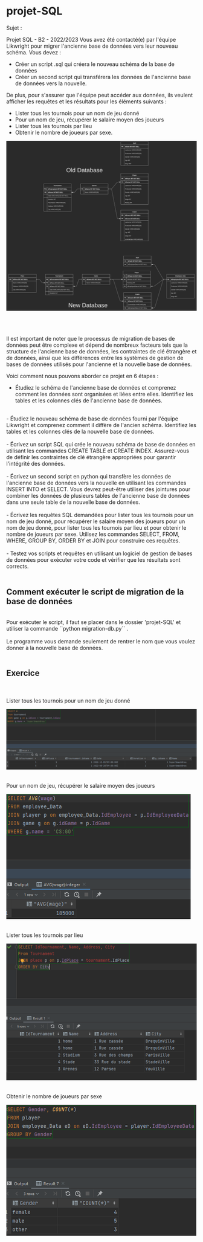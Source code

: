 # projet-SQL

Sujet :

Projet SQL - B2 - 2022/2023
Vous avez été contacté(e) par l'équipe Likwright pour migrer l'ancienne base de données vers leur nouveau schéma. 
Vous devez : 
- Créer un script .sql qui créera le nouveau schéma de la base de données 
- Créer un second script qui transférera les données de l'ancienne base de données vers la nouvelle. 

De plus, pour s'assurer que l'équipe peut accéder aux données, ils veulent afficher les requêtes et les résultats pour les éléments suivants : 
- Lister tous les tournois pour un nom de jeu donné 
- Pour un nom de jeu, récupérer le salaire moyen des joueurs 
- Lister tous les tournois par lieu 
- Obtenir le nombre de joueurs par sexe.

![alt text](Data/img.png)

<br/>
<br/>

Il est important de noter que le processus de migration de bases de données peut être complexe et dépend de nombreux facteurs tels que la structure de l'ancienne base de données, les contraintes de clé étrangère et de données, ainsi que les différences entre les systèmes de gestion de bases de données utilisés pour l'ancienne et la nouvelle base de données. 

Voici comment nous pouvons aborder ce projet en 6 étapes :

- Étudiez le schéma de l'ancienne base de données et comprenez comment les données sont organisées et liées entre elles. Identifiez les tables et les colonnes clés de l'ancienne base de données.  
<br/>
- Étudiez le nouveau schéma de base de données fourni par l'équipe Likwright et comprenez comment il diffère de l'ancien schéma. Identifiez les tables et les colonnes clés de la nouvelle base de données.
<br/><br/>
- Écrivez un script SQL qui crée le nouveau schéma de base de données en utilisant les commandes CREATE TABLE et CREATE INDEX. Assurez-vous de définir les contraintes de clé étrangère appropriées pour garantir l'intégrité des données.
<br/><br/>
- Écrivez un second script en python qui transfère les données de l'ancienne base de données vers la nouvelle en utilisant les commandes INSERT INTO et SELECT. Vous devrez peut-être utiliser des jointures pour combiner les données de plusieurs tables de l'ancienne base de données dans une seule table de la nouvelle base de données.
<br/><br/>
- Écrivez les requêtes SQL demandées pour lister tous les tournois pour un nom de jeu donné, pour récupérer le salaire moyen des joueurs pour un nom de jeu donné, pour lister tous les tournois par lieu et pour obtenir le nombre de joueurs par sexe. Utilisez les commandes SELECT, FROM, WHERE, GROUP BY, ORDER BY et JOIN pour construire ces requêtes.
<br/><br/>
- Testez vos scripts et requêtes en utilisant un logiciel de gestion de bases de données pour exécuter votre code et vérifier que les résultats sont corrects.
<br/><br/>

## Comment exécuter le script de migration de la base de données
<br/>
Pour exécuter le script, il faut se placer dans le dossier 'projet-SQL' et utiliser la commande ``python migration-db.py`` .
<br/>
<br/>
Le programme vous demande seulement de rentrer le nom que vous voulez donner à la nouvelle base de données.
<br/>
<br/>

## Exercice
<br/>
<br/>
Lister tous les tournois pour un nom de jeu donné 

![alt text](exercice_capture/img.png)
<br/>
<br/>

Pour un nom de jeu, récupérer le salaire moyen des joueurs 

![alt text](exercice_capture/img_1.png)
<br/>
<br/>

Lister tous les tournois par lieu

![alt text](exercice_capture/img_2.png)
<br/>
<br/>

Obtenir le nombre de joueurs par sexe

![alt text](exercice_capture/img_3.png)
